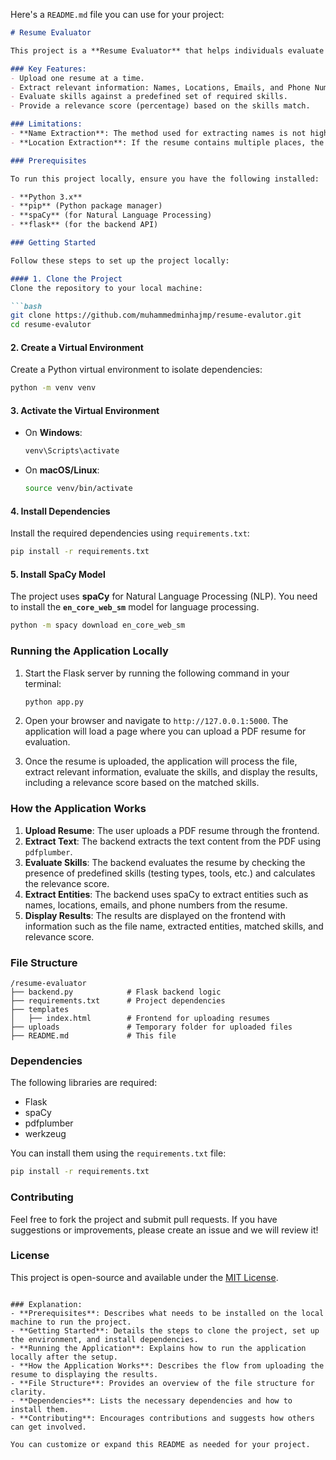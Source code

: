 Here's a `README.md` file you can use for your project:

```markdown
# Resume Evaluator

This project is a **Resume Evaluator** that helps individuals evaluate resumes. The application allows users to upload a PDF resume, and it processes the document to extract relevant information such as names, locations, emails, phone numbers, and evaluates the skills mentioned in the resume. It returns a relevance score based on the matched skills.

### Key Features:
- Upload one resume at a time.
- Extract relevant information: Names, Locations, Emails, and Phone Numbers.
- Evaluate skills against a predefined set of required skills.
- Provide a relevance score (percentage) based on the skills match.

### Limitations:
- **Name Extraction**: The method used for extracting names is not highly accurate.
- **Location Extraction**: If the resume contains multiple places, the system might extract more than one location. This can lead to false positives in certain cases.

### Prerequisites

To run this project locally, ensure you have the following installed:

- **Python 3.x**
- **pip** (Python package manager)
- **spaCy** (for Natural Language Processing)
- **flask** (for the backend API)

### Getting Started

Follow these steps to set up the project locally:

#### 1. Clone the Project
Clone the repository to your local machine:

```bash
git clone https://github.com/muhammedminhajmp/resume-evalutor.git
cd resume-evalutor
```

#### 2. Create a Virtual Environment
Create a Python virtual environment to isolate dependencies:

```bash
python -m venv venv
```

#### 3. Activate the Virtual Environment
- On **Windows**:
  ```bash
  venv\Scripts\activate
  ```

- On **macOS/Linux**:
  ```bash
  source venv/bin/activate
  ```

#### 4. Install Dependencies
Install the required dependencies using `requirements.txt`:

```bash
pip install -r requirements.txt
```

#### 5. Install SpaCy Model
The project uses **spaCy** for Natural Language Processing (NLP). You need to install the **`en_core_web_sm`** model for language processing.

```bash
python -m spacy download en_core_web_sm
```

### Running the Application Locally

1. Start the Flask server by running the following command in your terminal:

    ```bash
    python app.py
    ```

2. Open your browser and navigate to `http://127.0.0.1:5000`. The application will load a page where you can upload a PDF resume for evaluation.

3. Once the resume is uploaded, the application will process the file, extract relevant information, evaluate the skills, and display the results, including a relevance score based on the matched skills.

### How the Application Works

1. **Upload Resume**: The user uploads a PDF resume through the frontend.
2. **Extract Text**: The backend extracts the text content from the PDF using `pdfplumber`.
3. **Evaluate Skills**: The backend evaluates the resume by checking the presence of predefined skills (testing types, tools, etc.) and calculates the relevance score.
4. **Extract Entities**: The backend uses spaCy to extract entities such as names, locations, emails, and phone numbers from the resume.
5. **Display Results**: The results are displayed on the frontend with information such as the file name, extracted entities, matched skills, and relevance score.

### File Structure

```
/resume-evaluator
├── backend.py            # Flask backend logic
├── requirements.txt      # Project dependencies
├── templates
│   ├── index.html        # Frontend for uploading resumes
├── uploads               # Temporary folder for uploaded files
├── README.md             # This file
```

### Dependencies

The following libraries are required:

- Flask
- spaCy
- pdfplumber
- werkzeug

You can install them using the `requirements.txt` file:

```bash
pip install -r requirements.txt
```

### Contributing

Feel free to fork the project and submit pull requests. If you have suggestions or improvements, please create an issue and we will review it!

### License

This project is open-source and available under the [MIT License](LICENSE).
```

### Explanation:
- **Prerequisites**: Describes what needs to be installed on the local machine to run the project.
- **Getting Started**: Details the steps to clone the project, set up the environment, and install dependencies.
- **Running the Application**: Explains how to run the application locally after the setup.
- **How the Application Works**: Describes the flow from uploading the resume to displaying the results.
- **File Structure**: Provides an overview of the file structure for clarity.
- **Dependencies**: Lists the necessary dependencies and how to install them.
- **Contributing**: Encourages contributions and suggests how others can get involved.

You can customize or expand this README as needed for your project.
